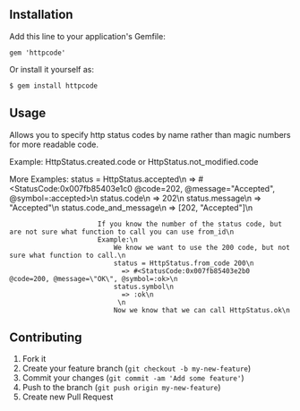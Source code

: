 ## Installation

Add this line to your application's Gemfile:

    gem 'httpcode'

Or install it yourself as:

    $ gem install httpcode

## Usage

Allows you to specify http status codes by name rather than magic numbers for more readable code.

   Example:  HttpStatus.created.code  or HttpStatus.not_modified.code

   More Examples:
                          status = HttpStatus.accepted\n
                            => #<StatusCode:0x007fb85403e1c0 @code=202, @message=\"Accepted\", @symbol=:accepted>\n
                          status.code\n
                            => 202\n
                          status.message\n
                            => \"Accepted\"\n
                          status.code_and_message\n
                            => [202, \"Accepted\"]\n

                          If you know the number of the status code, but are not sure what function to call you can use from_id\n
                          Example:\n
                              We know we want to use the 200 code, but not sure what function to call.\n
                              status = HttpStatus.from_code 200\n
                                => #<StatusCode:0x007fb85403e2b0 @code=200, @message=\"OK\", @symbol=:ok>\n
                              status.symbol\n
                                => :ok\n
                               \n
                              Now we know that we can call HttpStatus.ok\n




## Contributing

1. Fork it
2. Create your feature branch (`git checkout -b my-new-feature`)
3. Commit your changes (`git commit -am 'Add some feature'`)
4. Push to the branch (`git push origin my-new-feature`)
5. Create new Pull Request
